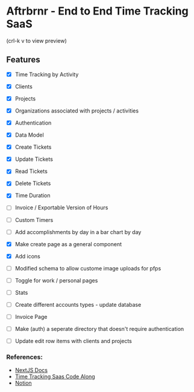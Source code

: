 # Aftrbrnr - End to End Time Tracking SaaS


(crl-k v to view preview)

## Features
 - [X] Time Tracking by Activity
 - [X] Clients
 - [X] Projects
 - [X] Organizations associated with projects / activities
 - [X] Authentication
 - [X] Data Model
 - [X] Create Tickets
 - [X] Update Tickets
 - [X] Read Tickets
 - [X] Delete Tickets 
 - [X] Time Duration
 - [ ] Invoice / Exportable Version of Hours
 - [ ] Custom Timers
 - [ ] Add accomplishments by day in a bar chart by day
 - [X] Make create page as a general component
 - [X] Add icons
 - [ ] Modified schema to allow custome image uploads for pfps
 - [ ] Toggle for work / personal pages
 - [ ] Stats
 - [ ] Create different accounts types - update database
 - [ ] Invoice Page
 - [ ] Make (auth) a seperate directory that doesn't require authentication
 - [ ] Update edit row items with clients and projects



### References: 
- [NextJS Docs](https://nextjs.org/docs)
- [Time Tracking Saas Code Along](https://www.youtube.com/watch?v=2tVIKvg4hkE)
- [Notion](https://www.notion.so/)
